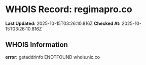 # WHOIS Record: regimapro.co

**Last Updated:** 2025-10-15T03:26:10.816Z
**Checked At:** 2025-10-15T03:26:10.816Z

## WHOIS Information

**error:** getaddrinfo ENOTFOUND whois.nic.co

